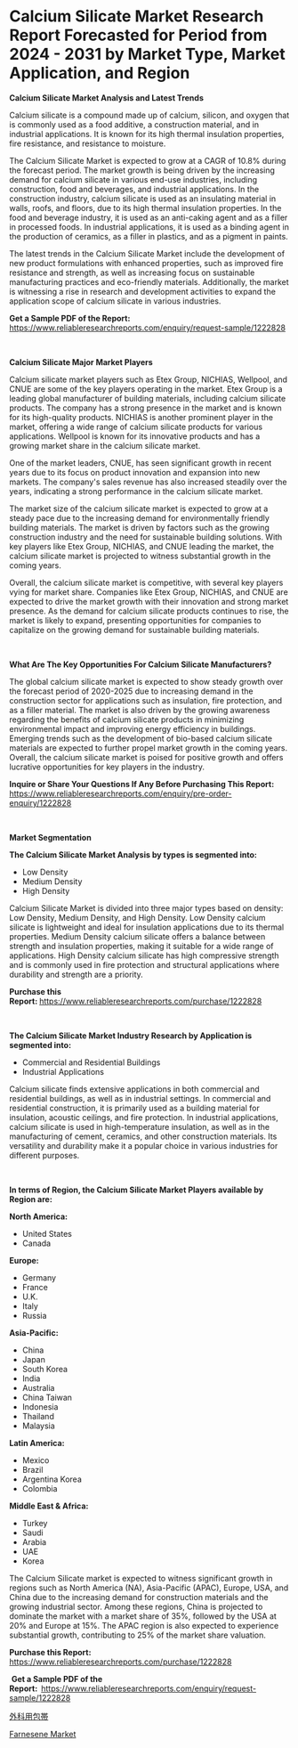 <p><h1>Calcium Silicate Market Research Report Forecasted for Period from 2024 -  2031 by Market Type, Market Application, and Region</h1></p><p><strong>Calcium Silicate Market Analysis and Latest Trends</strong></p>
<p><p>Calcium silicate is a compound made up of calcium, silicon, and oxygen that is commonly used as a food additive, a construction material, and in industrial applications. It is known for its high thermal insulation properties, fire resistance, and resistance to moisture.</p><p>The Calcium Silicate Market is expected to grow at a CAGR of 10.8% during the forecast period. The market growth is being driven by the increasing demand for calcium silicate in various end-use industries, including construction, food and beverages, and industrial applications. In the construction industry, calcium silicate is used as an insulating material in walls, roofs, and floors, due to its high thermal insulation properties. In the food and beverage industry, it is used as an anti-caking agent and as a filler in processed foods. In industrial applications, it is used as a binding agent in the production of ceramics, as a filler in plastics, and as a pigment in paints.</p><p>The latest trends in the Calcium Silicate Market include the development of new product formulations with enhanced properties, such as improved fire resistance and strength, as well as increasing focus on sustainable manufacturing practices and eco-friendly materials. Additionally, the market is witnessing a rise in research and development activities to expand the application scope of calcium silicate in various industries.</p></p>
<p><strong>Get a Sample PDF of the Report:&nbsp;</strong> <a href="https://www.reliableresearchreports.com/enquiry/request-sample/1222828">https://www.reliableresearchreports.com/enquiry/request-sample/1222828</a></p>
<p>&nbsp;</p>
<p><strong>Calcium Silicate Major Market Players</strong></p>
<p><p>Calcium silicate market players such as Etex Group, NICHIAS, Wellpool, and CNUE are some of the key players operating in the market. Etex Group is a leading global manufacturer of building materials, including calcium silicate products. The company has a strong presence in the market and is known for its high-quality products. NICHIAS is another prominent player in the market, offering a wide range of calcium silicate products for various applications. Wellpool is known for its innovative products and has a growing market share in the calcium silicate market.</p><p>One of the market leaders, CNUE, has seen significant growth in recent years due to its focus on product innovation and expansion into new markets. The company's sales revenue has also increased steadily over the years, indicating a strong performance in the calcium silicate market.</p><p>The market size of the calcium silicate market is expected to grow at a steady pace due to the increasing demand for environmentally friendly building materials. The market is driven by factors such as the growing construction industry and the need for sustainable building solutions. With key players like Etex Group, NICHIAS, and CNUE leading the market, the calcium silicate market is projected to witness substantial growth in the coming years.</p><p>Overall, the calcium silicate market is competitive, with several key players vying for market share. Companies like Etex Group, NICHIAS, and CNUE are expected to drive the market growth with their innovation and strong market presence. As the demand for calcium silicate products continues to rise, the market is likely to expand, presenting opportunities for companies to capitalize on the growing demand for sustainable building materials.</p></p>
<p>&nbsp;</p>
<p><strong>What Are The Key Opportunities For Calcium Silicate Manufacturers?</strong></p>
<p><p>The global calcium silicate market is expected to show steady growth over the forecast period of 2020-2025 due to increasing demand in the construction sector for applications such as insulation, fire protection, and as a filler material. The market is also driven by the growing awareness regarding the benefits of calcium silicate products in minimizing environmental impact and improving energy efficiency in buildings. Emerging trends such as the development of bio-based calcium silicate materials are expected to further propel market growth in the coming years. Overall, the calcium silicate market is poised for positive growth and offers lucrative opportunities for key players in the industry.</p></p>
<p><strong>Inquire or Share Your Questions If Any Before Purchasing This Report:</strong> <a href="https://www.reliableresearchreports.com/enquiry/pre-order-enquiry/1222828">https://www.reliableresearchreports.com/enquiry/pre-order-enquiry/1222828</a></p>
<p>&nbsp;</p>
<p><strong>Market Segmentation</strong></p>
<p><strong>The Calcium Silicate Market Analysis by types is segmented into:</strong></p>
<p><ul><li>Low Density</li><li>Medium Density</li><li>High Density</li></ul></p>
<p><p>Calcium Silicate Market is divided into three major types based on density: Low Density, Medium Density, and High Density. Low Density calcium silicate is lightweight and ideal for insulation applications due to its thermal properties. Medium Density calcium silicate offers a balance between strength and insulation properties, making it suitable for a wide range of applications. High Density calcium silicate has high compressive strength and is commonly used in fire protection and structural applications where durability and strength are a priority.</p></p>
<p><strong>Purchase this Report:&nbsp;</strong><a href="https://www.reliableresearchreports.com/purchase/1222828">https://www.reliableresearchreports.com/purchase/1222828</a></p>
<p>&nbsp;</p>
<p><strong>The Calcium Silicate Market Industry Research by Application is segmented into:</strong></p>
<p><ul><li>Commercial and Residential Buildings</li><li>Industrial Applications</li></ul></p>
<p><p>Calcium silicate finds extensive applications in both commercial and residential buildings, as well as in industrial settings. In commercial and residential construction, it is primarily used as a building material for insulation, acoustic ceilings, and fire protection. In industrial applications, calcium silicate is used in high-temperature insulation, as well as in the manufacturing of cement, ceramics, and other construction materials. Its versatility and durability make it a popular choice in various industries for different purposes.</p></p>
<p>&nbsp;</p>
<p><strong>In terms of Region, the Calcium Silicate Market Players available by Region are:</strong></p>
<p>
    <p> <strong> North America: </strong>
        <ul>
            <li>United States</li>
            <li>Canada</li>
        </ul>
        </p> 
    <p> <strong> Europe: </strong>
        <ul>
            <li>Germany</li>
            <li>France</li>
            <li>U.K.</li>
            <li>Italy</li>
            <li>Russia</li>
        </ul>
        </p> 
    <p> <strong> Asia-Pacific: </strong>
        <ul>
            <li>China</li>
            <li>Japan</li>
            <li>South Korea</li>
            <li>India</li>
            <li>Australia</li>
            <li>China Taiwan</li>
            <li>Indonesia</li>
            <li>Thailand</li>
            <li>Malaysia</li>
        </ul>
        </p> 
    <p> <strong> Latin America: </strong>
        <ul>
            <li>Mexico</li>
            <li>Brazil</li>
            <li>Argentina Korea</li>
            <li>Colombia</li>
        </ul>
        </p> 
    <p> <strong> Middle East & Africa: </strong>
        <ul>
            <li>Turkey</li>
            <li>Saudi</li>
            <li>Arabia</li>
            <li>UAE</li>
            <li>Korea</li>
        </ul>
    </p>
    </p>
<p><p>The Calcium Silicate market is expected to witness significant growth in regions such as North America (NA), Asia-Pacific (APAC), Europe, USA, and China due to the increasing demand for construction materials and the growing industrial sector. Among these regions, China is projected to dominate the market with a market share of 35%, followed by the USA at 20% and Europe at 15%. The APAC region is also expected to experience substantial growth, contributing to 25% of the market share valuation.</p></p>
<p><strong>Purchase this Report: </strong><a href="https://www.reliableresearchreports.com/purchase/1222828">https://www.reliableresearchreports.com/purchase/1222828</a></p>
<p>&nbsp;<strong>Get a Sample PDF of the Report:&nbsp;&nbsp;</strong><a href="https://www.reliableresearchreports.com/enquiry/request-sample/1222828">https://www.reliableresearchreports.com/enquiry/request-sample/1222828</a></p>
<p><strong></strong></p>
<p><p><a href="https://github.com/ppmazlotr77499/Market-Research-Report-List-1/blob/main/3794036194266.md">外科用包帯</a></p><p><a href="https://github.com/GroverBarry/Market-Research-Report-List-4/blob/main/farnesene-market.md">Farnesene Market</a></p></p>
